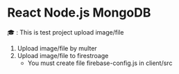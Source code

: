 # React Node.js MongoDB 
🎓 : This is test project upload image/file
1. Upload image/file by multer
2. Upload image/file to firestroage
   - You must create file firebase-config.js in client/src
  

